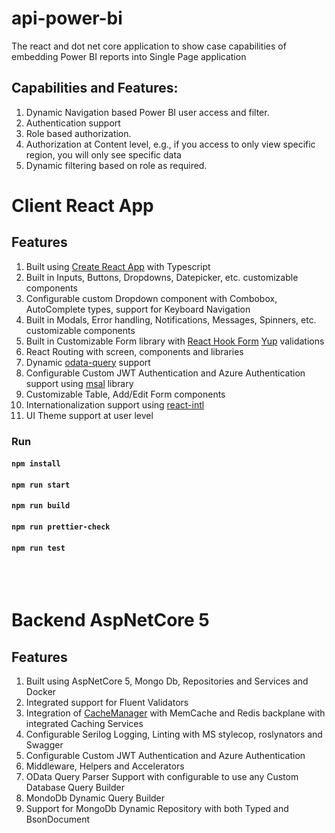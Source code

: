 # api-power-bi

The react and dot net core application to show case capabilities of embedding Power BI reports into Single Page application

## Capabilities and Features:
1.	Dynamic Navigation based Power BI user access and filter. 
2.	Authentication support
3.	Role based authorization.
4.	Authorization at Content level, e.g., if you access to only view specific region, you will only see specific data
5.	Dynamic filtering based on role as required.


# Client React App

## Features

1. Built using [Create React App](https://github.com/facebook/create-react-app) with Typescript
2. Built in Inputs, Buttons, Dropdowns, Datepicker, etc. customizable components
3. Configurable custom Dropdown component with Combobox, AutoComplete types, support for Keyboard Navigation
4. Built in Modals, Error handling, Notifications, Messages, Spinners, etc. customizable components
5. Built in Customizable Form library with [React Hook Form](https://react-hook-form.com) [Yup](https://github.com/jquense/yup) validations
6. React Routing with screen, components and libraries
7. Dynamic [odata-query](https://www.npmjs.com/package/odata-query) support
8. Configurable Custom JWT Authentication and Azure Authentication support using [msal](https://www.npmjs.com/7ackage/@azure/msal-browser) library
9. Customizable Table, Add/Edit Form components
10. Internationalization support using [react-intl](https://github.com/formatjs/formatjs)
11. UI Theme support at user level


### Run

#### `npm install`

#### `npm run start`

#### `npm run build`

#### `npm run prettier-check`

#### `npm run test`

<br />
<br />

# Backend AspNetCore 5

## Features

1. Built using AspNetCore 5, Mongo Db, Repositories and Services and Docker
2. Integrated support for Fluent Validators
3. Integration of [CacheManager](https://github.com/MichaCo/CacheManager) with MemCache and Redis backplane with integrated Caching Services
4. Configurable Serilog Logging, Linting with MS stylecop, roslynators and Swagger
5. Configurable Custom JWT Authentication and Azure Authentication
6. Middleware, Helpers and Accelerators
7. OData Query Parser Support with configurable to use any Custom Database Query Builder
8. MondoDb Dynamic Query Builder
9. Support for MongoDb Dynamic Repository with both Typed and BsonDocument
